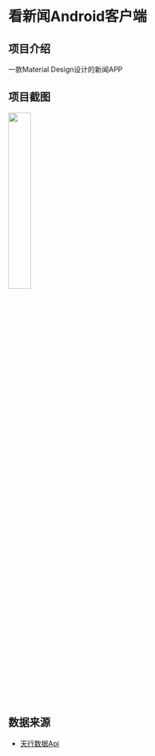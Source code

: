 # 看新闻Android客户端

## 项目介绍
一款Material Design设计的新闻APP

## 项目截图
<img src="https://github.com/Ryan-ly/News/tree/master/News-master3/image/Screenshot1.png" width="30%" />

## 数据来源
- [天行数据Api](https://www.tianapi.com/)
